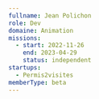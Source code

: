 ```yaml
---
fullname: Jean Polichon
role: Dev
domaine: Animation
missions:
  - start: 2022-11-26
    end: 2023-04-29
    status: independent
startups:
  - Permis2visites
memberType: beta
---
```


